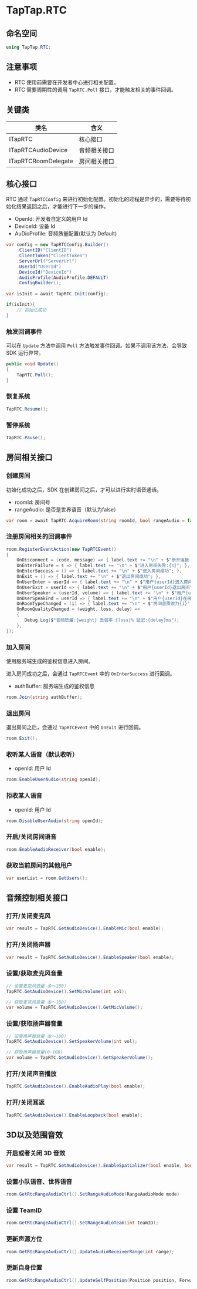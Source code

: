 # TapTap.RTC

## 命名空间
```c#
using TapTap.RTC;
```

## 注意事项

* RTC 使用前需要在开发者中心进行相关配置。
* RTC 需要周期性的调用 `TapRTC.Poll` 接口，才能触发相关的事件回调。

## 关键类

|  类名      | 含义  |
|  ----  | ----  |
| ITapRTC  | 核心接口 |
| ITapRTCAudioDevice  | 音频相关接口 |
| ITapRTCRoomDelegate  | 房间相关接口 |

## 核心接口

RTC 通过 `TapRTCConfig` 来进行初始化配置。初始化的过程是异步的，需要等待初始化结果返回之后，才能进行下一步的操作。

* OpenId: 开发者自定义的用户 Id
* DeviceId: 设备 Id
* AuDioProfile: 音频质量配置(默认为 Default)

```c#
var config = new TapRTCConfig.Builder()
    .ClientID("ClientID")
    .ClientToken("ClientToken")
    .ServerUrl("ServerUrl")
    .UserId("UserId")
    .DeviceId("DeviceId")
    .AudioProfile(AudioProfile.DEFAULT)
    .ConfigBuilder();
    
var isInit = await TapRTC.Init(config);

if(isInit){
    // 初始化成功
}
```
### 触发回调事件
可以在 `Update` 方法中调用 `Poll` 方法触发事件回调。如果不调用该方法，会导致 SDK 运行异常。
```c#
public void Update()
{
    TapRTC.Poll();
}
```

### 恢复系统

```c#
TapRTC.Resume();
```

### 暂停系统

```c#
TapRTC.Pause();
```

## 房间相关接口

### 创建房间

初始化成功之后，SDK 在创建房间之后，才可以进行实时语音通话。

* roomId: 房间号
* rangeAudio: 是否是世界语音（默认为false）

```c#
var room = await TapRTC.AcquireRoom(string roomId, bool rangeAudio = false);
```

### 注册房间相关的回调事件

```c#
room.RegisterEventAction(new TapRTCEvent()
{
    OnDisconnect = (code, message) => { label.text += "\n" + $"断开连接 code:{code} msg:{e}"; },
    OnEnterFailure = s => { label.text += "\n" + $"进入房间失败:{s}"; },
    OnEnterSuccess = () => { label.text += "\n" + $"进入房间成功"; },
    OnExit = () => { label.text += "\n" + $"退出房间成功"; },
    OnUserEnter = userId => { label.text += "\n" + $"用户{userId}进入房间"; },
    OnUserExit = userId => { label.text += "\n" + $"用户{userId}退出房间"; },
    OnUserSpeaker = (userId, volume) => { label.text += "\n" + $"用户{userId}在房间说话，音量{volume}"; },
    OnUserSpeakEnd = userId => { label.text += "\n" + $"用户{userId}在房间说话结束"; },
    OnRoomTypeChanged = (i) => { label.text += "\n" + $"房间音质改为{i}"; },
    OnRoomQualityChanged = (weight, loss, delay) =>
    {
       Debug.Log($"音频质量:{weight} 丢包率:{loss}% 延迟:{delay}ms");
    },
});
```

### 加入房间
使用服务端生成的鉴权信息进入房间。

进入房间成功之后，会通过 `TapRTCEvent` 中的 `OnEnterSuccess` 进行回调。

* authBuffer: 服务端生成的鉴权信息
```c#
room.Join(string authBuffer);
```

### 退出房间

退出房间之后，会通过 `TapRTCEvent` 中的 `OnExit` 进行回调。

```c#
room.Exit();
```

### 收听某人语音（默认收听）
* openId: 用户 Id
```c#
room.EnableUserAudio(string openId);
```

### 拒收某人语音
* openId: 用户 Id
```c#
room.DisableUserAudio(string openId);
```

### 开启/关闭房间语音
```c#
room.EnableAudioReceiver(bool enable);
```

### 获取当前房间的其他用户
```c#
var userList = room.GetUsers();
```

## 音频控制相关接口

### 打开/关闭麦克风
```c#
var result = TapRTC.GetAudioDevice().EnableMic(bool enable);
```

### 打开/关闭扬声器
```c#
var result = TapRTC.GetAudioDevice().EnableSpeaker(bool enable);
```
### 设置/获取麦克风音量
```c#
// 设置麦克风音量（0～100）
TapRTC.GetAudioDevice().SetMicVolume(int vol);

// 获取麦克风音量（0～100）
var volume = TapRTC.GetAudioDevice().GetMicVolume();
```

### 设置/获取扬声器音量
```c#
// 设置扬声器音量（0～100）
TapRTC.GetAudioDevice().SetSpeakerVolume(int vol);

// 获取扬声器音量(0~100)
var volume = TapRTC.GetAudioDevice().GetSpeakerVolume();
```

### 打开/关闭声音播放
```c#
TapRTC.GetAudioDevice().EnableAudioPlay(bool enable);
```

### 打开/关闭耳返
```c#
TapRTC.GetAudioDevice().EnableLoopback(bool enable);
```

## 3D以及范围音效

### 开启或者关闭 3D 音效

```c#
var result = TapRTC.GetAudioDevice().EnableSpatializer(bool enable, bool applyToTeam);
```

### 设置小队语音、世界语音

```c#
room.GetRtcRangeAudioCtrl().SetRangeAudioMode(RangeAudioMode mode)
```

### 设置 TeamID

```c#
room.GetRtcRangeAudioCtrl().SetRangeAudioTeam(int teamID);
```

### 更新声源方位
```c#
room.GetRtcRangeAudioCtrl().UpdateAudioReceiverRange(int range);
```

### 更新自身位置
```c#
room.GetRtcRangeAudioCtrl().UpdateSelfPosition(Position position, Forward forward);
```